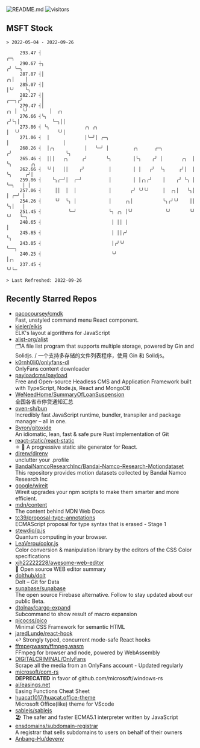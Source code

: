 ![README.md](https://github.com/Gerhut/Gerhut/workflows/README.md/badge.svg)
![visitors](https://visitors.vercel.app/Gerhut/Gerhut?token=8cf69d1f6813d272ef062726b6070c9be4ff72038cfe5a7ded7384a8da65d866)

## MSFT Stock

```
> 2022-05-04 - 2022-09-26

     293.47 ┤                                                                     ╭─╮                            
     290.67 ┼╮                                                                   ╭╯ ╰─╮                          
     287.87 ┤│                                                                 ╭╮│    │                          
     285.07 ┤│                                                                 │╰╯    ╰╮                         
     282.27 ┤│                                                            ╭──╮╭╯       │                         
     279.47 ┤│                                                         ╭╮ │  ╰╯        │  ╭╮                     
     276.66 ┤╰╮                                                       ╭╯╰╮│            ╰─╮││                     
     273.86 ┤ ╰╮             ╭╮ ╭╮                                    │  ╰╯              ╰╯│                     
     271.06 ┤  │             │╰─╯│ ╭─╮                                │                    │                     
     268.26 ┤  │╭╮           │   ╰─╯ │         ╭╮      ╭─╮           ╭╯                    ╰╮                    
     265.46 ┤  │││   ╭╮     ╭╯       ╰╮        │╰╮    ╭╯ │       ╭╮  │                      ╰╮       ╭╮          
     262.66 ┤  ╰╯│   ││    ╭╯         │        │ │   ╭╯  ╰╮     ╭╯│  │                       ╰╮     ╭╯│          
     259.86 ┤    ╰╮╭─╯│  ╭─╯          │        │ │╭╮╭╯    │    ╭╯ ╰╮ │                        ╰─╮   │ │          
     257.06 ┤     ││  │  │            │       ╭╯ ╰╯╰╯     │  ╭╮│   ╰╮│                          │ ╭─╯ │          
     254.26 ┤     ╰╯  ╰╮ │            │     ╭╮│           ╰╮╭╯╰╯    ││                          ╰╮│   │          
     251.45 ┤          ╰─╯            ╰╮ ╭╮ │╰╯            ╰╯       ╰╯                           ╰╯   ╰─╮        
     248.65 ┤                          │ ││ │                                                           │        
     245.85 ┤                          │ ││╭╯                                                           ╰╮       
     243.05 ┤                          │╭╯╰╯                                                             ╰──╮    
     240.25 ┤                          ╰╯                                                                   │╭╮  
     237.45 ┤                                                                                               ╰╯╰─ 

> Last Refreshed: 2022-09-26
```

## Recently Starred Repos

- [pacocoursey/cmdk](https://github.com/pacocoursey/cmdk)  
  Fast, unstyled command menu React component.
- [kieler/elkjs](https://github.com/kieler/elkjs)  
  ELK's layout algorithms for JavaScript
- [alist-org/alist](https://github.com/alist-org/alist)  
  🗂️A file list program that supports multiple storage, powered by Gin and Solidjs. / 一个支持多存储的文件列表程序，使用 Gin 和 Solidjs。
- [k0rnh0li0/onlyfans-dl](https://github.com/k0rnh0li0/onlyfans-dl)  
  OnlyFans content downloader
- [payloadcms/payload](https://github.com/payloadcms/payload)  
  Free and Open-source Headless CMS and Application Framework built with TypeScript, Node.js, React and MongoDB
- [WeNeedHome/SummaryOfLoanSuspension](https://github.com/WeNeedHome/SummaryOfLoanSuspension)  
  全国各省市停贷通知汇总
- [oven-sh/bun](https://github.com/oven-sh/bun)  
  Incredibly fast JavaScript runtime, bundler, transpiler and package manager – all in one.
- [Byron/gitoxide](https://github.com/Byron/gitoxide)  
  An idiomatic, lean, fast & safe pure Rust implementation of Git
- [react-static/react-static](https://github.com/react-static/react-static)  
  ⚛️ 🚀 A progressive static site generator for React.
- [direnv/direnv](https://github.com/direnv/direnv)  
  unclutter your .profile
- [BandaiNamcoResearchInc/Bandai-Namco-Research-Motiondataset](https://github.com/BandaiNamcoResearchInc/Bandai-Namco-Research-Motiondataset)  
  This repository provides motion datasets collected by Bandai Namco Research Inc
- [google/wireit](https://github.com/google/wireit)  
  Wireit upgrades your npm scripts to make them smarter and more efficient.
- [mdn/content](https://github.com/mdn/content)  
  The content behind MDN Web Docs
- [tc39/proposal-type-annotations](https://github.com/tc39/proposal-type-annotations)  
  ECMAScript proposal for type syntax that is erased - Stage 1
- [stewdio/q.js](https://github.com/stewdio/q.js)  
  Quantum computing in your browser.
- [LeaVerou/color.js](https://github.com/LeaVerou/color.js)  
  Color conversion & manipulation library by the editors of the CSS Color specifications
- [xjh22222228/awesome-web-editor](https://github.com/xjh22222228/awesome-web-editor)  
  🔨  Open source WEB editor summary
- [dolthub/dolt](https://github.com/dolthub/dolt)  
  Dolt – Git for Data
- [supabase/supabase](https://github.com/supabase/supabase)  
  The open source Firebase alternative. Follow to stay updated about our public Beta.
- [dtolnay/cargo-expand](https://github.com/dtolnay/cargo-expand)  
  Subcommand to show result of macro expansion
- [picocss/pico](https://github.com/picocss/pico)  
  Minimal CSS Framework for semantic HTML
- [jaredLunde/react-hook](https://github.com/jaredLunde/react-hook)  
  ↩ Strongly typed, concurrent mode-safe React hooks
- [ffmpegwasm/ffmpeg.wasm](https://github.com/ffmpegwasm/ffmpeg.wasm)  
  FFmpeg for browser and node, powered by WebAssembly
- [DIGITALCRIMINAL/OnlyFans](https://github.com/DIGITALCRIMINAL/OnlyFans)  
  Scrape all the media from an OnlyFans account - Updated regularly
- [microsoft/com-rs](https://github.com/microsoft/com-rs)  
  **DEPRECATED** in favor of github.com/microsoft/windows-rs
- [ai/easings.net](https://github.com/ai/easings.net)  
  Easing Functions Cheat Sheet
- [huacat1017/huacat.office-theme](https://github.com/huacat1017/huacat.office-theme)  
  Microsoft Office(like) theme for VScode
- [sablejs/sablejs](https://github.com/sablejs/sablejs)  
  🏖️ The safer and faster ECMA5.1 interpreter written by JavaScript
- [ensdomains/subdomain-registrar](https://github.com/ensdomains/subdomain-registrar)  
  A registrar that sells subdomains to users on behalf of their owners
- [Anbang-Hu/devenv](https://github.com/Anbang-Hu/devenv)  
